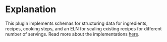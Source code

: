 # Explanation

This plugin implements schemas for structuring data for ingredients, recipes,
cooking steps, and an ELN for scaling existing recipes for different number of
servings. Read more about the implementations
[here](../reference/schemas.md#schemas).

